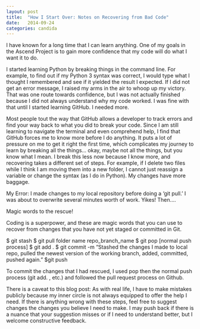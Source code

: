 ```yaml
---
layout: post
title:  "How I Start Over: Notes on Recovering from Bad Code"
date:   2014-09-24
categories: candida
---
```



I have known for a long time that I can learn anything. One of my goals in the Ascend Project is to gain more confidence that my code will do what I want it to do.

I started learning Python by breaking things in the command line. For example, to find out if my Python 3 syntax was correct, I would type what I thought I remembered and see if it yielded the result I expected. If I did not get an error message, I raised my arms in the air to whoop up my victory. That was one route towards confidence, but I was not actually finished because I did not always understand why my code worked. I was fine with that until I started learning GitHub. I needed more.

Most people tout the way that GitHub allows a developer to track errors and find your way back to what you did to break your code. Since I am still learning to navigate the terminal and even comprehend help, I find that GitHub forces me to know more before I do anything. It puts a lot of pressure on me to get it right the first time, which complicates my journey to learn by breaking all the things… okay, maybe not all the things, but you know what I mean. I break this less now because I know more, and recovering takes a different set of steps. For example, if I delete two files while I think I am moving them into a new folder, I cannot just reassign a variable or change the syntax (as I do in Python). My changes have more baggage.

My Error: I made changes to my local repository before doing a ‘git pull.’ I was about to overwrite several minutes worth of work. Yikes! Then….

Magic words to the rescue!

Coding is a superpower, and these are magic words that you can use to recover from changes that you have not yet staged or committed in Git.

$ git stash
$ git pull folder name repo_branch_name
$ git pop
[normal push process]
$ git add .
$ git commit -m “Stashed the changes I made to local repo, pulled the newest version of the working branch, added, committed, pushed again.”
$git push

To commit the changes that I had rescued, I used pop then the normal push process (git add. , etc.) and followed the pull request process on Github.

There is a caveat to this blog post: As with real life, I have to make mistakes publicly because my inner circle is not always equipped to offer the help I need. If there is anything wrong with these steps, feel free to suggest changes the changes you believe I need to make. I may push back if there is a nuance that your suggestion misses or if I need to understand better, but I welcome constructive feedback.

